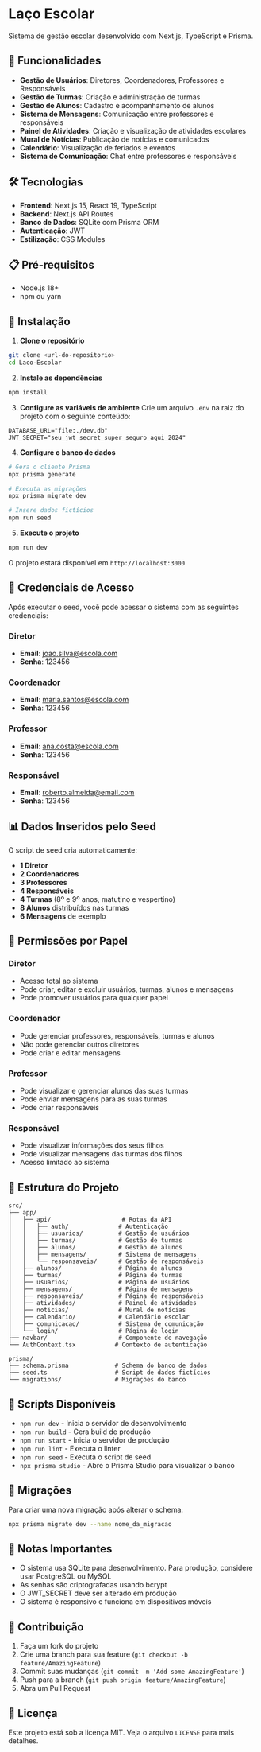# Laço Escolar

Sistema de gestão escolar desenvolvido com Next.js, TypeScript e Prisma.

## 🚀 Funcionalidades

- **Gestão de Usuários**: Diretores, Coordenadores, Professores e Responsáveis
- **Gestão de Turmas**: Criação e administração de turmas
- **Gestão de Alunos**: Cadastro e acompanhamento de alunos
- **Sistema de Mensagens**: Comunicação entre professores e responsáveis
- **Painel de Atividades**: Criação e visualização de atividades escolares
- **Mural de Notícias**: Publicação de notícias e comunicados
- **Calendário**: Visualização de feriados e eventos
- **Sistema de Comunicação**: Chat entre professores e responsáveis

## 🛠️ Tecnologias

- **Frontend**: Next.js 15, React 19, TypeScript
- **Backend**: Next.js API Routes
- **Banco de Dados**: SQLite com Prisma ORM
- **Autenticação**: JWT
- **Estilização**: CSS Modules

## 📋 Pré-requisitos

- Node.js 18+ 
- npm ou yarn

## 🔧 Instalação

1. **Clone o repositório**
```bash
git clone <url-do-repositorio>
cd Laco-Escolar
```

2. **Instale as dependências**
```bash
npm install
```

3. **Configure as variáveis de ambiente**
Crie um arquivo `.env` na raiz do projeto com o seguinte conteúdo:
```env
DATABASE_URL="file:./dev.db"
JWT_SECRET="seu_jwt_secret_super_seguro_aqui_2024"
```

4. **Configure o banco de dados**
```bash
# Gera o cliente Prisma
npx prisma generate

# Executa as migrações
npx prisma migrate dev

# Insere dados fictícios
npm run seed
```

5. **Execute o projeto**
```bash
npm run dev
```

O projeto estará disponível em `http://localhost:3000`

## 👥 Credenciais de Acesso

Após executar o seed, você pode acessar o sistema com as seguintes credenciais:

### Diretor
- **Email**: joao.silva@escola.com
- **Senha**: 123456

### Coordenador
- **Email**: maria.santos@escola.com
- **Senha**: 123456

### Professor
- **Email**: ana.costa@escola.com
- **Senha**: 123456

### Responsável
- **Email**: roberto.almeida@email.com
- **Senha**: 123456

## 📊 Dados Inseridos pelo Seed

O script de seed cria automaticamente:

- **1 Diretor**
- **2 Coordenadores**
- **3 Professores**
- **4 Responsáveis**
- **4 Turmas** (8º e 9º anos, matutino e vespertino)
- **8 Alunos** distribuídos nas turmas
- **6 Mensagens** de exemplo

## 🔐 Permissões por Papel

### Diretor
- Acesso total ao sistema
- Pode criar, editar e excluir usuários, turmas, alunos e mensagens
- Pode promover usuários para qualquer papel

### Coordenador
- Pode gerenciar professores, responsáveis, turmas e alunos
- Não pode gerenciar outros diretores
- Pode criar e editar mensagens

### Professor
- Pode visualizar e gerenciar alunos das suas turmas
- Pode enviar mensagens para as suas turmas
- Pode criar responsáveis

### Responsável
- Pode visualizar informações dos seus filhos
- Pode visualizar mensagens das turmas dos filhos
- Acesso limitado ao sistema

## 📁 Estrutura do Projeto

```
src/
├── app/
│   ├── api/                    # Rotas da API
│   │   ├── auth/              # Autenticação
│   │   ├── usuarios/          # Gestão de usuários
│   │   ├── turmas/            # Gestão de turmas
│   │   ├── alunos/            # Gestão de alunos
│   │   ├── mensagens/         # Sistema de mensagens
│   │   └── responsaveis/      # Gestão de responsáveis
│   ├── alunos/                # Página de alunos
│   ├── turmas/                # Página de turmas
│   ├── usuarios/              # Página de usuários
│   ├── mensagens/             # Página de mensagens
│   ├── responsaveis/          # Página de responsáveis
│   ├── atividades/            # Painel de atividades
│   ├── noticias/              # Mural de notícias
│   ├── calendario/            # Calendário escolar
│   ├── comunicacao/           # Sistema de comunicação
│   └── login/                 # Página de login
├── navbar/                    # Componente de navegação
└── AuthContext.tsx           # Contexto de autenticação

prisma/
├── schema.prisma             # Schema do banco de dados
├── seed.ts                   # Script de dados fictícios
└── migrations/               # Migrações do banco
```

## 🚀 Scripts Disponíveis

- `npm run dev` - Inicia o servidor de desenvolvimento
- `npm run build` - Gera build de produção
- `npm run start` - Inicia o servidor de produção
- `npm run lint` - Executa o linter
- `npm run seed` - Executa o script de seed
- `npx prisma studio` - Abre o Prisma Studio para visualizar o banco

## 🔄 Migrações

Para criar uma nova migração após alterar o schema:

```bash
npx prisma migrate dev --name nome_da_migracao
```

## 📝 Notas Importantes

- O sistema usa SQLite para desenvolvimento. Para produção, considere usar PostgreSQL ou MySQL
- As senhas são criptografadas usando bcrypt
- O JWT_SECRET deve ser alterado em produção
- O sistema é responsivo e funciona em dispositivos móveis

## 🤝 Contribuição

1. Faça um fork do projeto
2. Crie uma branch para sua feature (`git checkout -b feature/AmazingFeature`)
3. Commit suas mudanças (`git commit -m 'Add some AmazingFeature'`)
4. Push para a branch (`git push origin feature/AmazingFeature`)
5. Abra um Pull Request

## 📄 Licença

Este projeto está sob a licença MIT. Veja o arquivo `LICENSE` para mais detalhes.
